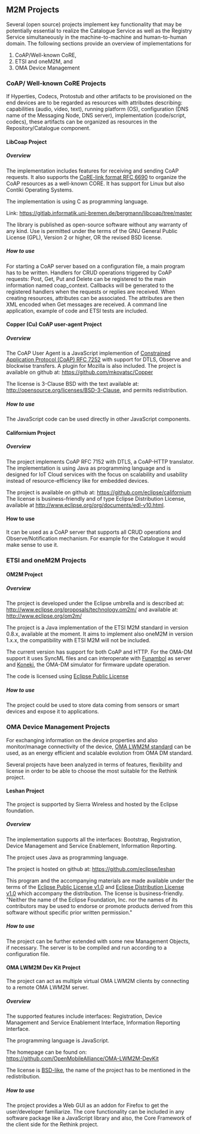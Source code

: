 M2M Projects
------------

Several (open source) projects implement key functionality that may be potentially essential to realize the Catalogue Service as well as the Registry Service simultaneously in the machine-to-machine and human-to-human domain. The following sections provide an overview of implementations for

1.	CoAP/Well-known CoRE,
2.	ETSI and oneM2M, and
3.	OMA Device Management

### CoAP/ Well-known CoRE Projects

If Hyperties, Codecs, Protostub and other artifacts to be provisioned on the end devices are to be regarded as resources with attributes describing: capabilities (audio, video, text), running platform (OS), configuration (DNS name of the Messaging Node, DNS server), implementation (code/script, codecs), these artifacts can be organized as resources in the Repository/Catalogue component.

#### LibCoap Project

##### Overview

The implementation includes features for receiving and sending CoAP requests. It also supports the [CoRE-link format RFC 6690](https://tools.ietf.org/html/rfc6690) to organize the CoAP resources as a well-known CORE. It has support for Linux but also Contiki Operating Systems.

The implementation is using C as programming language.

Link: https://gitlab.informatik.uni-bremen.de/bergmann/libcoap/tree/master

The library is published as open-source software without any warranty of any kind. Use is permitted under the terms of the GNU General Public License (GPL), Version 2 or higher, OR the revised BSD license.

##### How to use

For starting a CoAP server based on a configuration file, a main program has to be written. Handlers for CRUD operations triggered by CoAP requests: Post, Get, Put and Delete can be registered to the main information named coap_context. Callbacks will be generated to the registered handlers when the requests or replies are received. When creating resources, attributes can be associated. The attributes are then XML encoded when Get messages are received. A command line application, example of code and ETSI tests are included.

#### Copper (Cu) CoAP user-agent Project

##### Overview

The CoAP User Agent is a JavaScript implemention of [Constrained Application Protocol (CoAP) RFC 7252](http://tools.ietf.org/html/rfc7252) with support for DTLS, Observe and blockwise transfers. A plugin for Mozilla is also included. The project is available on github at: https://github.com/mkovatsc/Copper

The license is 3-Clause BSD with the text available at: http://opensource.org/licenses/BSD-3-Clause, and permits redistribution.

##### How to use

The JavaScript code can be used directly in other JavaScript components.

#### Californium Project

##### Overview

The project implements CoAP RFC 7152 with DTLS, a CoAP-HTTP translator. The implementation is using Java as programming language and is designed for IoT Cloud services with the focus on scalability and usability instead of resource-efficiency like for embedded devices.

The project is available on github at: https://github.com/eclipse/californium The license is business-friendly and of type Eclipse Distribution License, available at http://www.eclipse.org/org/documents/edl-v10.html.

#### How to use

It can be used as a CoAP server that supports all CRUD operations and Observe/Notification mechanism. For example for the Catalogue it would make sense to use it.

### ETSI and oneM2M Projects

#### OM2M Project

##### Overview

The project is developed under the Eclipse umbrella and is described at: http://www.eclipse.org/proposals/technology.om2m/ and available at: http://www.eclipse.org/om2m/

The project is a Java implementation of the ETSI M2M standard in version 0.8.x, available at the moment. It aims to implement also oneM2M in version 1.x.x, the compatibility with ETSI M2M will not be included.

The current version has support for both CoAP and HTTP. For the OMA-DM support it uses SyncML files and can interoperate with [Funambol](http://sourceforge.net/projects/funambol/files/) as server and [Koneki](http://www.eclipse.org/koneki/omadm-simulator/), the OMA-DM simulator for firmware update operation.

The code is licensed using [Eclipse Public License](https://www.eclipse.org/legal/epl-v10.html)

##### How to use

The project could be used to store data coming from sensors or smart devices and expose it to applications.

### OMA Device Management Projects

For exchanging information on the device properties and also monitor/manage connectivity of the device, [OMA LWM2M standard](http://member.openmobilealliance.org/ftp/Public_documents/DM/LightweightM2M/) can be used, as an energy efficient and scalable evolution from OMA DM standard.

Several projects have been analyzed in terms of features, flexibility and license in order to be able to choose the most suitable for the Rethink project.

#### Leshan Project

The project is supported by Sierra Wireless and hosted by the Eclipse foundation.

##### Overview

The implementation supports all the interfaces: Bootstrap, Registration, Device Management and Service Enablement, Information Reporting.

The project uses Java as programming language.

The project is hosted on github at: https://github.com/eclipse/leshan

This program and the accompanying materials are made available under the terms of the [Eclipse Public License v1.0](http://www.eclipse.org/legal/epl-v10.html) and [Eclipse Distribution License v1.0](http://www.eclipse.org/org/documents/edl-v10.html) which accompany the distribution. The license is business-friendly. "Neither the name of the Eclipse Foundation, Inc. nor the names of its contributors may be used to endorse or promote products derived from this software without specific prior written permission."

##### How to use

The project can be further extended with some new Management Objects, if necessary. The server is to be compiled and run according to a configuration file.

#### OMA LWM2M Dev Kit Project

The project can act as multiple virtual OMA LWM2M clients by connecting to a remote OMA LWM2M server.

##### Overview

The supported features include interfaces: Registration, Device Management and Service Enablement Interface, Information Reporting Interface.

The programming language is JavaScript.

The homepage can be found on: https://github.com/OpenMobileAlliance/OMA-LWM2M-DevKit

The license is [BSD-like](https://github.com/OpenMobileAlliance/OMA-LWM2M-DevKit/blob/master/LICENSE), the name of the project has to be mentioned in the redistribution.

##### How to use

The project provides a Web GUI as an addon for Firefox to get the user/developer familiarize. The core functionality can be included in any software package like a JavaScript library and also, the Core Framework of the client side for the Rethink project.
